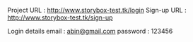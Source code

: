 Project URL : http://www.storybox-test.tk/login
Sign-up URL : http://www.storybox-test.tk/sign-up

Login details 
email : abin@gmail.com
password : 123456


